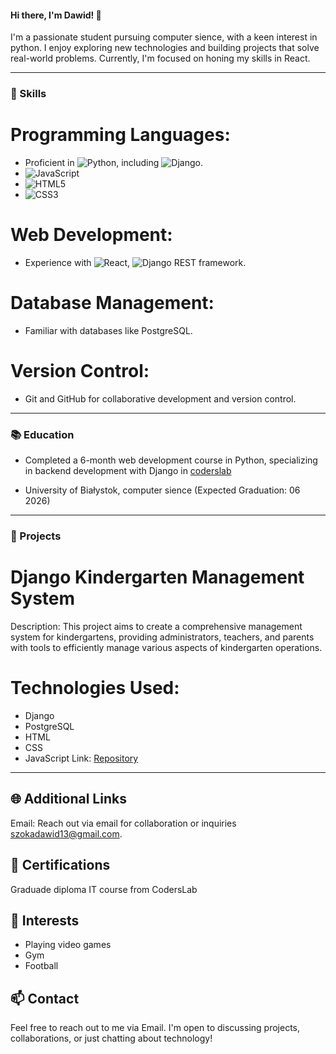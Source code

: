 #### Hi there, I'm Dawid! 👋

I'm a passionate student pursuing computer sience, with a keen interest in python. I enjoy exploring new technologies and building projects that solve real-world problems. Currently, I'm focused on honing my skills in React.

---

### 🌟 Skills

# Programming Languages: 
- Proficient in ![Python](https://img.shields.io/badge/-Python-3776AB?style=flat-square&logo=python&logoColor=white), including ![Django](https://img.shields.io/badge/-Django-092E20?style=flat-square&logo=django&logoColor=white).
- ![JavaScript](https://img.shields.io/badge/-JavaScript-F7DF1E?style=flat-square&logo=javascript&logoColor=black)
- ![HTML5](https://img.shields.io/badge/-HTML5-E34F26?style=flat-square&logo=html5&logoColor=white)
- ![CSS3](https://img.shields.io/badge/-CSS3-1572B6?style=flat-square&logo=css3&logoColor=white)

# Web Development:
- Experience with  ![React](https://img.shields.io/badge/-React-61DAFB?style=flat-square&logo=react&logoColor=black), ![Django REST framework](https://img.shields.io/badge/-Django%20REST%20framework-092E20?style=flat-square&logo=django&logoColor=white).

# Database Management:  
- Familiar with databases like PostgreSQL.

# Version Control:
- Git and GitHub for collaborative development and version control.

---

### 📚 Education

- Completed a 6-month web development course in Python, specializing in backend development with Django in [coderslab](https://coderslab.pl/pl?utm_source=google&utm_medium=cpc&utm_campaign=ga_brand_coders-lab_brand_1%202_%5Bmax-clk%5D&utm_content=&utm_term=coderslab&utm_dvc=c_&utm_match=e&utm_pos=&utm_net=g&utm_plc=&id=157065575486&gclid=Cj0KCQjw97SzBhDaARIsAFHXUWDBwI6US2ZqG6h3lD7tITzW5ThmW6zvxEqU1smxUvJy7bhBcc3FP_QaAh_PEALw_wcB&utm_adgroup=&gad_source=1)

- University of Białystok, computer sience (Expected Graduation: 06 2026)

---

### 🚀 Projects

# Django Kindergarten Management System

Description: This project aims to create a comprehensive management system for kindergartens, providing administrators, teachers, and parents with tools to efficiently manage various aspects of kindergarten operations.

# Technologies Used:
- Django
- PostgreSQL
- HTML
- CSS
- JavaScript
Link: [Repository](https://github.com/DawidSzoka1/KindergartenDjangoDev)

---

## 🌐 Additional Links

Email: Reach out via email for collaboration or inquiries szokadawid13@gmail.com.


## 📝 Certifications

Graduade diploma IT course from CodersLab

## 🌱 Interests

- Playing video games
- Gym
- Football 

## 📫 Contact

Feel free to reach out to me via Email. I'm open to discussing projects, collaborations, or just chatting about technology!
